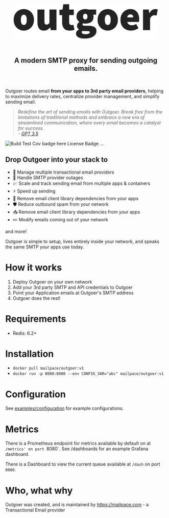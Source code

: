 <br>
<h2 align="center">
    <a href="https://outgoer.com" target="blank_"><img alt="Outgoer Logo" src="outgoer-logo.png" /></a>
    <br>
    <br>
    <br>
    A modern SMTP proxy for sending outgoing emails.
</h2>
<br>


 Outgoer routes email **from your apps to 3rd party email providers**, helping to maximize delivery rates, centralize provider management, and simplify sending email.

> _Redefine the art of sending emails with Outgoer. Break free from the limitations of traditional methods and embrace a new era of streamlined communication, where every email becomes a catalyst for success._  
_\- <a href="chat.openai.com/">GPT 3.5</a>_

![Build](https://github.com/mailpace/outgoer/actions/workflows/nodejs.yml/badge.svg)
Test Cov badge here
License Badge
...

## Drop Outgoer into your stack to 

- 📨 Manage multiple transactional email providers
- 🔌 Handle SMTP provider outages
- 📈 Scale and track sending email from multiple apps & containers
- ⚡ Speed up sending
- 🚀 Remove email client library dependencies from your apps
- 🛡️ Reduce outbound spam from your network
- 📥 Remove email client library dependencies from your apps
- ✏️ Modify emails coming out of your network

and more!

Outgoer is simple to setup, lives entirely inside your network, and speaks the same SMTP your apps use today.

# How it works

1. Deploy Outgoer on your own network
2. Add your 3rd party SMTP and API credentials to Outgoer
3. Point your Application emails at Outgoer's SMTP address
4. Outgoer does the rest!

# Requirements

- Redis: 6.2+

# Installation

- `docker pull mailpace/outgoer:v1`
- `docker run -p 8080:8080 --env CONFIG_VAR="abc" mailpace/outgoer:v1`

# Configuration

See [examples/configuration]() for example configurations.

# Metrics

There is a Prometheus endpoint for metrics available by default on at `/metrics' on port `8080`. See /dashboards for an example Grafana dashboard.

There is a Dashboard to view the current queue available at `/dash` on port `8080`.

# Who, what why

Outgoer was created, and is maintained by https://mailpace.com - a Transactional Email provider